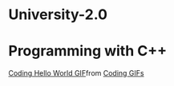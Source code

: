 # University-2.0
# Programming with C++

<div class="tenor-gif-embed" data-postid="21075258" data-share-method="host" data-aspect-ratio="1" data-width="100%"><a href="https://tenor.com/view/coding-hello-world-c-programming-programming-gif-21075258">Coding Hello World GIF</a>from <a href="https://tenor.com/search/coding-gifs">Coding GIFs</a></div> <script type="text/javascript" async src="https://tenor.com/embed.js"></script>
